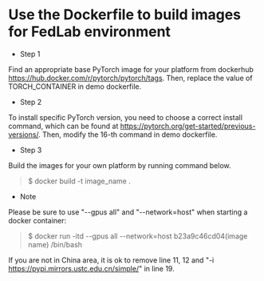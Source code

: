 
# Use the Dockerfile to build images for FedLab environment


- Step 1

Find an appropriate base PyTorch image for your platform from dockerhub https://hub.docker.com/r/pytorch/pytorch/tags. Then, replace the value of TORCH_CONTAINER in demo dockerfile.

- Step 2

To install specific PyTorch version, you need to choose a correct install command, which can be found at https://pytorch.org/get-started/previous-versions/. Then, modify the 16-th command in demo dockerfile.

- Step 3

Build the images for your own platform by running command below.
> $ docker build -t image_name .

- Note
  
Please be sure to use "--gpus all" and "--network=host" when starting a docker container:

> $ docker run -itd --gpus all --network=host b23a9c46cd04(image name) /bin/bash

If you are not in China area, it is ok to remove line 11, 12 and "-i https://pypi.mirrors.ustc.edu.cn/simple/" in line 19.
